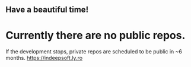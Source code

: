 ## Have a beautiful time!
# Currently there are no public repos.
If the development stops, private repos are scheduled to be public in ~6 months.
https://indeepsoft.ly.ro
